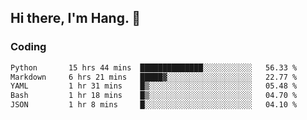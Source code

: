 ## Hi there, I'm Hang. 👋

### Coding

<!--START_SECTION:waka-->

```txt
Python       15 hrs 44 mins  ██████████████░░░░░░░░░░░   56.33 %
Markdown     6 hrs 21 mins   █████▓░░░░░░░░░░░░░░░░░░░   22.77 %
YAML         1 hr 31 mins    █▒░░░░░░░░░░░░░░░░░░░░░░░   05.48 %
Bash         1 hr 18 mins    █▒░░░░░░░░░░░░░░░░░░░░░░░   04.70 %
JSON         1 hr 8 mins     █░░░░░░░░░░░░░░░░░░░░░░░░   04.10 %
```

<!--END_SECTION:waka-->
